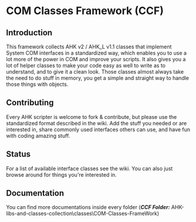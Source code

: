 # COM Classes Framework (CCF)

## Introduction
This framework collects AHK v2 / AHK_L v1.1 classes that implement System COM interfaces in a standardized way, which enables you to use a lot more of the power in COM and improve your scripts.
It also gives you a lot of helper classes to make your code easy as well to write as to understand, and to give it a clean look. Those classes almost always take the need to do stuff in memory, you get a simple and straight way to handle those things with objects.

## Contributing
Every AHK scripter is welcome to fork & contribute, but please use the standardized format described in the wiki.
Add the stuff you needed or are interested in, share commonly used interfaces others can use, and have fun with coding amazing stuff.

## Status
For a list of available interface classes see the wiki. You can also just browse around for things you're interested in.

## Documentation

You can find more documentations inside every folder (***CCF Folder:*** AHK-libs-and-classes-collection\classes\COM-Classes-FrameWork)

